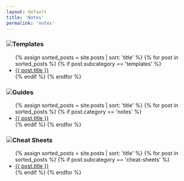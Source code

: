 ```yaml
---
layout: default
title: 'Notes'
permalink: 'notes'
---
```


<h3><img src="{{ site.baseurl }}/assets/notes.png">Templates</h3>
<ul class="notes-list">
  {% assign sorted_posts = site.posts | sort: 'title' %}
  {% for post in sorted_posts %}
    {% if post.subcategory == 'templates' %}
      <li>
        <a href="{{ post.url | relative_url }}">
          {{ post.title }}
        </a>
      </li>
    {% endif %}
  {% endfor %}
</ul>

<h3><img src="{{ site.baseurl }}/assets/notes.png">Guides</h3>
<ul class="notes-list">
  {% assign sorted_posts = site.posts | sort: 'title' %}
  {% for post in sorted_posts %}
    {% if post.category == 'notes' %}
      <li>
        <a href="{{ post.url | relative_url }}">
          {{ post.title }}
        </a>
      </li>
    {% endif %}
  {% endfor %}
</ul>

<h3><img src="{{ site.baseurl }}/assets/notes.png">Cheat Sheets</h3>
<ul class="notes-list">
  {% assign sorted_posts = site.posts | sort: 'title' %}
  {% for post in sorted_posts %}
    {% if post.subcategory == 'cheat-sheets' %}
      <li>
        <a href="{{ post.url | relative_url }}">
          {{ post.title }}
        </a>
      </li>
    {% endif %}
  {% endfor %}
</ul>


